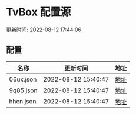 
# TvBox 配置源

更新时间: 2022-08-12 17:44:06


## 配置

|   名称  | 更新时间  |地址  |
|  ----  | ----  |----  |
|  06ux.json | 2022-08-12 15:40:47 |[地址](https://box.okeybox.top/tv/06ux.json) |
|  9q85.json | 2022-08-12 15:40:47 |[地址](https://box.okeybox.top/tv/9q85.json) |
|  hhen.json | 2022-08-12 15:40:47 |[地址](https://box.okeybox.top/tv/hhen.json) |
  
    